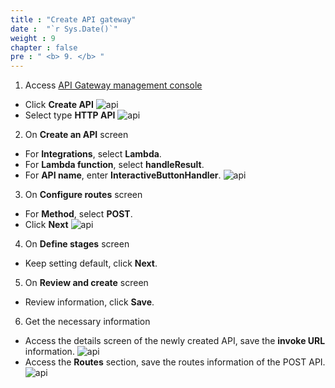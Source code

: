 ```yaml
---
title : "Create API gateway"
date :  "`r Sys.Date()`" 
weight : 9
chapter : false
pre : " <b> 9. </b> "
---
```

1.  Access [API Gateway management console](https://us-east-1.console.aws.amazon.com/apigateway)
  + Click **Create API**
  ![api](/images/apigateway/001.png)
  + Select type **HTTP API**
  ![api](/images/apigateway/002.png)
2. On **Create an API** screen
  + For **Integrations**, select **Lambda**.
  + For **Lambda function**, select **handleResult**.
  + For **API name**, enter **InteractiveButtonHandler**.
  ![api](/images/apigateway/003.png)

3. On **Configure routes** screen
  + For **Method**, select **POST**.
  + Click **Next**
  ![api](/images/apigateway/004.png)

4. On **Define stages** screen
  + Keep setting default, click **Next**.
 
5. On **Review and create** screen
  + Review information, click **Save**.

6. Get the necessary information
  + Access the details screen of the newly created API, save the **invoke URL** information.
  ![api](/images/apigateway/005.png)
  + Access the **Routes** section, save the routes information of the POST API.
  ![api](/images/apigateway/006.png)